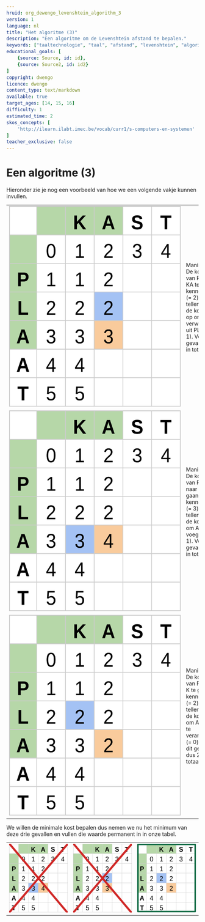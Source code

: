 ```yaml
---
hruid: org_dewengo_levenshtein_algorithm_3
version: 1
language: nl
title: "Het algoritme (3)"
description: "Een algoritme om de Levenshtein afstand te bepalen."
keywords: ["taaltechnologie", "taal", "afstand", "levenshtein", "algoritme"]
educational_goals: [
    {source: Source, id: id}, 
    {source: Source2, id: id2}
]
copyright: dwengo
licence: dwengo
content_type: text/markdown
available: true
target_ages: [14, 15, 16]
difficulty: 1
estimated_time: 2
skos_concepts: [
    'http://ilearn.ilabt.imec.be/vocab/curr1/s-computers-en-systemen'
]
teacher_exclusive: false
---
```


# Een algoritme (3)

Hieronder zie je nog een voorbeeld van hoe we een volgende vakje kunnen invullen.

<table>
    <tr>
        <td style="min-width:450px"><img src="img/levenshtein_example_step9a.svg" alt="Tabel om afstand tussen woord voor te stellen" title="tabel om afstand tussen woord voor te stellen"></td>
        <td>Manier 1: De kost om van PL naar KA te gaan kennen we (= 2). Daar tellen we de kost bij op om A te verwijderen uit PLA (= 1). Voor dit geval dus 3 in totaal.</td>
    </tr>
    <tr>
        <td><img src="img/levenshtein_example_step9b.svg" alt="Tabel om afstand tussen woord voor te stellen" title="tabel om afstand tussen woord voor te stellen"></td>
        <td>Manier 2: De kost om van PLA naar K te gaan kennen we (= 3). Daar tellen we de kost bij om A toe te voegen (= 1). Voor dit geval dus 4 in totaal.</td>
    </tr>
    <tr>
        <td><img src="img/levenshtein_example_step9c.svg" alt="Tabel om afstand tussen woord voor te stellen" title="tabel om afstand tussen woord voor te stellen"></td>
        <td>Manier 3: De kost om van PL naar K te gaan kennen we (= 2). Daar tellen we de kost bij om A in A te veranderen (= 0). Voor dit geval dus 2 in totaal.</td>
    </tr>
</table>

We willen de minimale kost bepalen dus nemen we nu het minimum van deze drie gevallen en vullen die waarde permanent in in onze tabel.

<table>
    <tr>
        <td><img src="img/levenshtein_example_step10a.svg" alt="Tabel om afstand tussen woord voor te stellen" title="tabel om afstand tussen woord voor te stellen"></td>
        <td><img src="img/levenshtein_example_step10b.svg" alt="Tabel om afstand tussen woord voor te stellen" title="tabel om afstand tussen woord voor te stellen"></td>
        <td><img src="img/levenshtein_example_step10c.svg" alt="Tabel om afstand tussen woord voor te stellen" title="tabel om afstand tussen woord voor te stellen"></td>
    </tr>
</table>


